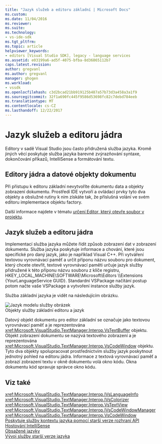 ```yaml
---
title: "Jazyk služeb a editoru základní | Microsoft Docs"
ms.custom: 
ms.date: 11/04/2016
ms.reviewer: 
ms.suite: 
ms.technology:
- vs-ide-sdk
ms.tgt_pltfrm: 
ms.topic: article
helpviewer_keywords:
- editors [Visual Studio SDK], legacy - language services
ms.assetid: e03199a6-ad5f-4075-bfba-8d36865112b7
caps.latest.revision: 
author: gregvanl
ms.author: gregvanl
manager: ghogen
ms.workload:
- vssdk
ms.openlocfilehash: c3d2bcad21bb919125b487a57b73d3a458a3a1f9
ms.sourcegitcommit: 32f1a690fc445f9586d53698fc82c7debd784eeb
ms.translationtype: MT
ms.contentlocale: cs-CZ
ms.lasthandoff: 12/22/2017
---
```

# <a name="language-services-and-the-core-editor"></a>Jazyk služeb a editoru jádra
Editory v sadě Visual Studio jsou často přidružená služba jazyka. Kromě jiných věcí poskytuje služba jazyka barevné zvýrazňování syntaxe, dokončování příkazů, IntelliSense a formátování textu.  
  
## <a name="core-editors-and-document-data-objects"></a>Editory jádra a datové objekty dokumentu  
 Při přístupu k editoru základní nevytvoříte dokumentu data a objekty zobrazení dokumentu. Prostředí IDE vytvoří a ovládací prvky tyto dva objekty a obslužné rutiny k nim získáte tak, že příslušná volání ve svém editoru implementace objektu factory.  
  
 Další informace najdete v tématu [určení Editor, který otevře soubor v projektu](../extensibility/internals/determining-which-editor-opens-a-file-in-a-project.md).  
  
## <a name="language-services-and-the-core-editor"></a>Jazyk služeb a editoru jádra  
 Implementací služba jazyka můžete řídit způsob zobrazení dat v zobrazení dokumentu. Služba jazyka poskytuje informace a chování, které jsou specifické pro daný jazyk, jako je například Visual C++. Při vytváření textovou vyrovnávací paměť a určit příponu názvu souboru pro dokument, který chcete otevřít, textové vyrovnávací paměti určuje jazyk služby přidružené k této příponu názvu souboru z klíče registru, HKEY_LOCAL_MACHINE\SOFTWARE\Microsoft\Editors \\\Extensions {YourLanguageService GUID}. Standardní VSPackage načítání postup potom načte vaše VSPackage a vytvoření instance služby jazyk.  
  
 Služba základní jazyka je vidět na následujícím obrázku.  
  
 ![Jazyk modelu služby obrázek](../extensibility/media/vslanguageservicemodel.gif "vsLanguageServiceModel")  
Objekty služby základní editoru a jazyk  
  
 Datový objekt dokumentu pro editor základní se označuje jako textovou vyrovnávací paměť a je reprezentována <xref:Microsoft.VisualStudio.TextManager.Interop.VsTextBuffer> objektu. Objekt zobrazení dokumentu se nazývá textového zobrazení a je reprezentována <xref:Microsoft.VisualStudio.TextManager.Interop.VsCodeWindow> objektu. Tyto dva objekty spolupracovat prostřednictvím služby jazyk poskytnout jednotný pohled na editoru jádra. Informace z textová vyrovnávací paměť a zobrazí zobrazení textu v okně dokumentu volá okno kódu. Okna dokumentu kód spravuje správce okno kódu.  
  
## <a name="see-also"></a>Viz také  
 <xref:Microsoft.VisualStudio.TextManager.Interop.IVsLanguageInfo>   
 <xref:Microsoft.VisualStudio.TextManager.Interop.IVsColorizer>   
 <xref:Microsoft.VisualStudio.TextManager.Interop.VsTextView>   
 <xref:Microsoft.VisualStudio.TextManager.Interop.IVsCodeWindowManager>   
 <xref:Microsoft.VisualStudio.TextManager.Interop.VsCodeWindow>   
 [Poskytuje služby kontextu jazyka pomocí starší verze rozhraní API](../extensibility/providing-a-language-service-context-by-using-the-legacy-api.md)   
 [Hostování IntelliSense](../extensibility/intellisense-hosting.md)   
 [Obsažené jazyky](../extensibility/contained-languages.md)   
 [Vývoj služby starší verze jazyka](../extensibility/internals/developing-a-legacy-language-service.md)